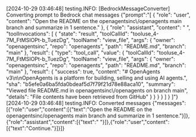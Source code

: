 [2024-10-29 03:46:48] testing.INFO: [BedrockMessageConverter] Converting prompt to Bedrock chat messages {"prompt":"[
    {
        \"role\": \"user\",
        \"content\": \"Open the README on the openagentsinc\\/openagents main branch and summarize in 1 sentence.\"
    },
    {
        \"role\": \"assistant\",
        \"content\": \" \",
        \"toolInvocations\": [
            {
                \"state\": \"result\",
                \"toolCallId\": \"tooluse_4-7M_FtMSIOPt-b_TuezDg\",
                \"toolName\": \"view_file\",
                \"args\": {
                    \"owner\": \"openagentsinc\",
                    \"repo\": \"openagents\",
                    \"path\": \"README.md\",
                    \"branch\": \"main\"
                },
                \"result\": {
                    \"type\": \"tool_call\",
                    \"value\": {
                        \"toolCallId\": \"tooluse_4-7M_FtMSIOPt-b_TuezDg\",
                        \"toolName\": \"view_file\",
                        \"args\": {
                            \"owner\": \"openagentsinc\",
                            \"repo\": \"openagents\",
                            \"path\": \"README.md\",
                            \"branch\": \"main\"
                        },
                        \"result\": {
                            \"success\": true,
                            \"content\": \"# OpenAgents v3\\n\\nOpenAgents is a platform for building, selling and using AI agents.\",
                            \"sha\": \"b5efe0a6ba5fda0bdeaf5d7f79f21d78e88aca10\",
                            \"summary\": \"Viewed file README.md in openagentsinc\\/openagents on branch main\",
                            \"details\": \"File contents have been retrieved from GitHub\"
                        }
                    }
                }
            }
        ]
    }
]"}
[2024-10-29 03:46:48] testing.INFO: Converted messages {"messages":[{"role":"user","content":[{"text":"Open the README on the openagentsinc/openagents main branch and summarize in 1 sentence."}]},{"role":"assistant","content":[{"text":" "}]},{"role":"user","content":[{"text":"Continue."}]}]}
